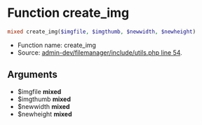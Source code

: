 Function create_img
===========================





```php
mixed create_img($imgfile, $imgthumb, $newwidth, $newheight)
```

* Function name: create_img
* Source: [admin-dev/filemanager/include/utils.php line 54](https://github.com/PrestaShop/PrestaShop/blob/1.6.0.7/admin-dev/filemanager/include/utils.php#L54).

Arguments
---------

* $imgfile **mixed**
* $imgthumb **mixed**
* $newwidth **mixed**
* $newheight **mixed**

